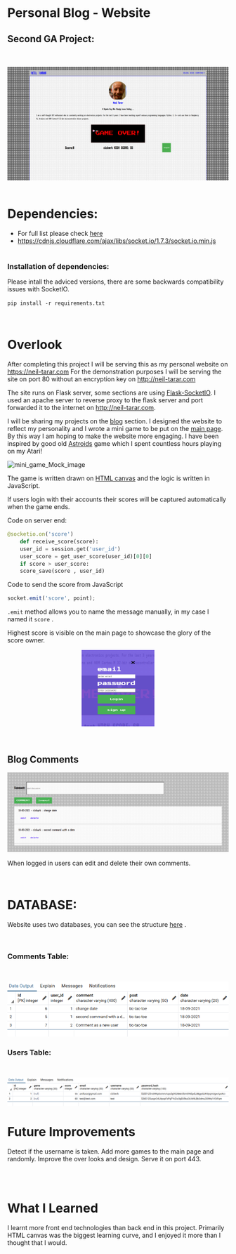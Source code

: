 # Personal Blog - Website
## Second GA Project:
<br><br/>
![mock_image](./static/images/mock_images/my_blog/my_blog_main_mock.png)
<br><br/>
# Dependencies:

- For full list please check [here](./requirements.txt)
- https://cdnjs.cloudflare.com/ajax/libs/socket.io/1.7.3/socket.io.min.js
<br> <br/>

### Installation of dependencies:

Please intall the adviced versions, there are some backwards compatibility issues with SocketIO.
<br>

```pip install -r requirements.txt```

<br>

# Overlook

After completing this project I will be serving this as my personal website on https://neil-tarar.com
For the demonstration purposes I will be serving the site on port 80 without an encryption key on http://neil-tarar.com

The site runs on Flask server, some sections are using [Flask-SocketIO](https://flask-socketio.readthedocs.io/en/latest/). I used an apache server to reverse proxy to the flask server and port forwarded it to the internet on http://neil-tarar.com. 

I will be sharing my projects on the [blog](http://neil-tarar.com/blog) section. I designed the website to reflect my personality and I wrote a mini game to be put on the [main page](http://neil-tarar.com). By this way I am hoping to make the website more engaging. I have been inspired by good old [Astroids](https://en.wikipedia.org/wiki/Asteroids_(video_game)) game which I spent countless hours playing on my Atari!  

![mini_game_Mock_image](./static/images/mock_images/my_blog/space_shooter_mock.png) 

The game is written drawn on [HTML canvas](https://developer.mozilla.org/en-US/docs/Web/API/Canvas_API) and the logic is written in JavaScript.

If users login with their accounts their scores will be captured automatically when the game ends. 

Code on server end:
```python
@socketio.on('score')
    def receive_score(score):
    user_id = session.get('user_id')
    user_score = get_user_score(user_id)[0][0]
    if score > user_score:
    score_save(score , user_id)
```
Code to send the score from JavaScript
```javascript
socket.emit('score', point);
```
`.emit` method allows you to name the message manually, in my case I named it `score` .

Highest score is visible on the main page to showcase the glory of the score owner. 

<p align="center" width="100%">
    <img width="33%" src="./static/images/mock_images/my_blog/login_mock.png?style=centerme">
</p>

<br>

## Blog Comments

![blog_comment_mock](./static/images/mock_images/my_blog/blog_comment_mock.png)

When logged in users can edit and delete their own comments.  

<br>

# DATABASE:

Website uses two databases, you can see the structure [here](./database.sql) .

<br>

### Comments Table:

<br>

![comments_sql_mock](./static/images/mock_images/my_blog/comments_sql_mock.png)

### Users Table:

<br>

![comments_sql_mock](./static/images/mock_images/my_blog/users_sql_mock.png)

# Future Improvements

Detect if the username is taken. Add more games to the main page and randomly. Improve the over looks and design. Serve it on port 443.  

<br><br/>
# What I Learned
I learnt more front end technologies than back end in this project. Primarily HTML canvas was the biggest learning curve, and I enjoyed it more than I thought that I would. 

